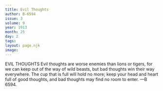 ```yaml
---
title: Evil Thoughts
author: B-6594
issue: 3
volume: 9
year: 1913
month: 25
day: 2
tags:
layout: page.njk
image:
---
```

EVIL THOUGHTS    Evil thoughts are worse enemies than lions or tigers, for we can keep out of the way of wild beasts, but bad thoughts win their way everywhere. The cup that is full will hold no more; keep your head and heart full of good thoughts, and bad thoughts may find no room to enter. —B 6594. 




